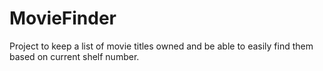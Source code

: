 # MovieFinder
 
Project to keep a list of movie titles owned and be able to easily find them based on current shelf number.
